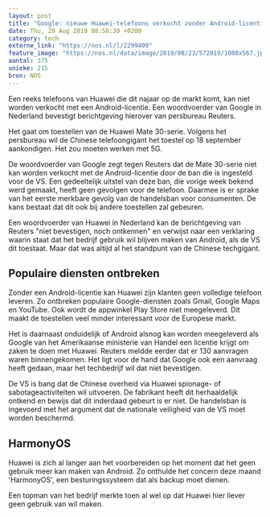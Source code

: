 ```yaml
---
layout: post
title: "Google: nieuwe Huawei-telefoons verkocht zonder Android-licentie"
date: Thu, 29 Aug 2019 08:58:30 +0200
category: tech
externe_link: "https://nos.nl/l/2299409"
feature_image: "https://nos.nl/data/image/2019/08/23/572019/1008x567.jpg"
aantal: 375
unieke: 215
bron: NOS
---
```


<p>Een reeks telefoons van Huawei die dit najaar op de markt komt, kan niet worden verkocht met een Android-licentie. Een woordvoerder van Google in Nederland bevestigt berichtgeving hierover van persbureau Reuters.</p>
<p>Het gaat om toestellen van de Huawei Mate 30-serie. Volgens het persbureau wil de Chinese telefoongigant het toestel op 18 september aankondigen. Het zou moeten werken met 5G.</p>
<p>De woordvoerder van Google zegt tegen Reuters dat de Mate 30-serie niet kan worden verkocht met de Android-licentie door de ban die is ingesteld voor de VS. Een gedeeltelijk uitstel van deze ban, die vorige week bekend werd gemaakt, heeft geen gevolgen voor de telefoon. Daarmee is er sprake van het eerste merkbare gevolg van de handelsban voor consumenten. De kans bestaat dat dit ook bij andere toestellen zal gebeuren.</p>
<p>Een woordvoerder van Huawei in Nederland kan de berichtgeving van Reuters "niet bevestigen, noch ontkennen" en verwijst naar een verklaring waarin staat dat het bedrijf gebruik wil blijven maken van Android, als de VS dit toestaat. Maar dat was altijd al het standpunt van de Chinese techgigant.</p>
<h2>Populaire diensten ontbreken</h2>
<p>Zonder een Android-licentie kan Huawei zijn klanten geen volledige telefoon leveren. Zo ontbreken populaire Google-diensten zoals Gmail, Google Maps en YouTube. Ook wordt de appwinkel Play Store niet meegeleverd. Dit maakt de toestellen veel minder interessant voor de Europese markt.</p>
<p>Het is daarnaast onduidelijk of Android alsnog kan worden meegeleverd als Google van het Amerikaanse ministerie van Handel een licentie krijgt om zaken te doen met Huawei. Reuters meldde eerder dat er 130 aanvragen waren binnengekomen. Het ligt voor de hand dat Google ook een aanvraag heeft gedaan, maar het techbedrijf wil dat niet bevestigen.</p>
<p>De VS is bang dat de Chinese overheid via Huawei spionage- of sabotageactiviteiten wil uitvoeren. De fabrikant heeft dit herhaaldelijk ontkend en bewijs dat dit inderdaad gebeurt is er niet. De handelsban is ingevoerd met het argument dat de nationale veiligheid van de VS moet worden beschermd.</p>
<h2>HarmonyOS</h2>
<p>Huawei is zich al langer aan het voorbereiden op het moment dat het geen gebruik meer kan maken van Android. Zo onthulde het concern deze maand 'HarmonyOS', een besturingssysteem dat als backup moet dienen.</p>
<p>Een topman van het bedrijf merkte toen al wel op dat Huawei hier liever geen gebruik van wil maken.</p>
